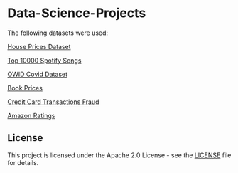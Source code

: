 # Data-Science-Projects

The following datasets were used:

[House Prices Dataset](https://www.kaggle.com/competitions/house-prices-advanced-regression-techniques)

[Top 10000 Spotify Songs](https://www.kaggle.com/datasets/joebeachcapital/top-10000-spotify-songs-1960-now)

[OWID Covid Dataset](https://github.com/owid/covid-19-data/blob/master/public/data/owid-covid-data.csv)

[Book Prices](https://github.com/khanmhmdi/CS-SBU-Data-Science/blob/main/static_files/assigments/Data_Train.xlsx)

[Credit Card Transactions Fraud](https://www.kaggle.com/datasets/kartik2112/fraud-detection)

[Amazon Ratings](https://www.kaggle.com/datasets/skillsmuggler/amazon-ratings)


## License
This project is licensed under the Apache 2.0 License - see the [LICENSE](LICENSE) file for details.
